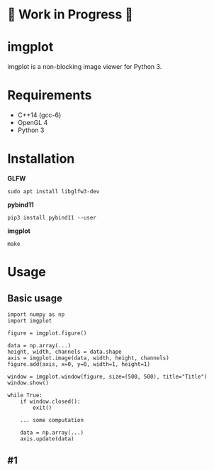 # :construction: Work in Progress :construction:
# imgplot

imgplot is a non-blocking image viewer for Python 3.

# Requirements

- C++14 (gcc-6)
- OpenGL 4
- Python 3

# Installation

**GLFW**

```
sudo apt install libglfw3-dev
```
**pybind11**

```
pip3 install pybind11 --user
```
**imgplot**

```
make
```

# Usage

## Basic usage

```
import numpy as np
import imgplot

figure = imgplot.figure()

data = np.array(...)
height, width, channels = data.shape
axis = imgplot.image(data, width, height, channels)
figure.add(axis, x=0, y=0, width=1, height=1)

window = imgplot.window(figure, size=(500, 500), title="Title")
window.show()

while True:
    if window.closed():
        exit()

    ... some computation

    data = np.array(...)
    axis.update(data)
```

## #1
